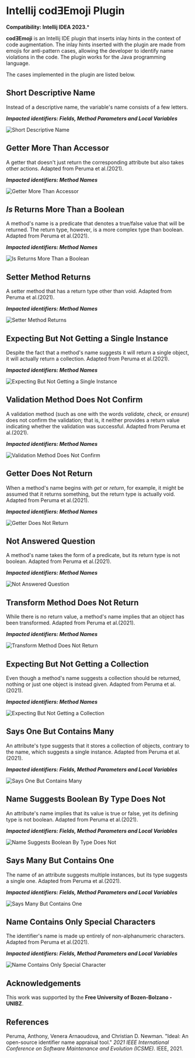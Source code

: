 <!-- Plugin description -->

# Intellij codƎEmoji Plugin

**Compatibility: Intellij IDEA 2023.***

**codƎEmoji** is an Intellij IDE plugin that inserts inlay hints in the context of code augmentation. The inlay hints inserted with the plugin
are made from emojis for anti-pattern cases, allowing the developer to identify name violations in the code. The plugin works for the Java
programming language.

The cases implemented in the plugin are listed below.

## Short Descriptive Name

Instead of a descriptive name, the variable's name consists of a few letters.

_**Impacted identifiers: Fields, Method Parameters and Local Variables**_

![Short Descriptive Name](https://raw.githubusercontent.com/codeemoji/codeemoji-plugin/develop/docs/images/shortdescriptivename.png)

## Getter More Than Accessor

A getter that doesn't just return the corresponding attribute but also takes other actions. Adapted from Peruma et al.(2021).

_**Impacted identifiers: Method Names**_

![Getter More Than Accessor](https://raw.githubusercontent.com/codeemoji/codeemoji-plugin/develop/docs/images/gettermorethanaccessor.png)

## _Is_ Returns More Than a Boolean

A method's name is a predicate that denotes a true/false value that will be returned. The return type, however, is a more complex type than boolean.
Adapted from Peruma et al.(2021).

_**Impacted identifiers: Method Names**_

![Is Returns More Than a Boolean](https://raw.githubusercontent.com/codeemoji/codeemoji-plugin/develop/docs/images/isreturnsmorethanaboolean.png)

## Setter Method Returns

A setter method that has a return type other than void. Adapted from Peruma et al.(2021).

_**Impacted identifiers: Method Names**_

![Setter Method Returns](https://raw.githubusercontent.com/codeemoji/codeemoji-plugin/develop/docs/images/settermethodreturns.png)

## Expecting But Not Getting a Single Instance

Despite the fact that a method's name suggests it will return a single object, it will actually return a collection. Adapted from Peruma et al.(2021).

_**Impacted identifiers: Method Names**_

![Expecting But Not Getting a Single Instance](https://raw.githubusercontent.com/codeemoji/codeemoji-plugin/develop/docs/images/expectingbutnotgettingasingleinstance.png)

## Validation Method Does Not Confirm

A validation method (such as one with the words <em>validate,</em> <em>check,</em> or <em>ensure</em>) does not confirm the validation; that is, it
neither provides a return value indicating whether the validation was successful. Adapted from Peruma et al.(2021).

_**Impacted identifiers: Method Names**_

![Validation Method Does Not Confirm](https://raw.githubusercontent.com/codeemoji/codeemoji-plugin/develop/docs/images/validationmethoddoesnotconfirm.png)

## Getter Does Not Return

When a method's name begins with <em>get</em> or <em>return</em>, for example, it might be assumed that it returns something, but the return type is
actually void. Adapted from Peruma et al.(2021).

_**Impacted identifiers: Method Names**_

![Getter Does Not Return](https://raw.githubusercontent.com/codeemoji/codeemoji-plugin/develop/docs/images/getterdoesnotreturn.png)

## Not Answered Question

A method's name takes the form of a predicate, but its return type is not boolean. Adapted from Peruma et al.(2021).

_**Impacted identifiers: Method Names**_

![Not Answered Question](https://raw.githubusercontent.com/codeemoji/codeemoji-plugin/develop/docs/images/notansweredquestion.png)

## Transform Method Does Not Return

While there is no return value, a method's name implies that an object has been transformed. Adapted from Peruma et al.(2021).

_**Impacted identifiers: Method Names**_

![Transform Method Does Not Return](https://raw.githubusercontent.com/codeemoji/codeemoji-plugin/develop/docs/images/transformmethoddoesnotreturn.png)

## Expecting But Not Getting a Collection

Even though a method's name suggests a collection should be returned, nothing or just one object is instead given. Adapted from Peruma et al.(2021).

_**Impacted identifiers: Method Names**_

![Expecting But Not Getting a Collection](https://raw.githubusercontent.com/codeemoji/codeemoji-plugin/develop/docs/images/expectingbutnotgettingacollection.png)

## Says One But Contains Many

An attribute's type suggests that it stores a collection of objects, contrary to the name, which suggests a single instance. Adapted from Peruma et
al.(2021).

_**Impacted identifiers: Fields, Method Parameters and Local Variables**_

![Says One But Contains Many](https://raw.githubusercontent.com/codeemoji/codeemoji-plugin/develop/docs/images/saysonebutcontainsmany.png)

## Name Suggests Boolean By Type Does Not

An attribute's name implies that its value is true or false, yet its defining type is not boolean. Adapted from Peruma et al.(2021).

_**Impacted identifiers: Fields, Method Parameters and Local Variables**_

![Name Suggests Boolean By Type Does Not](https://raw.githubusercontent.com/codeemoji/codeemoji-plugin/develop/docs/images/namesuggestsbooleanbytypedoesnot.png)

## Says Many But Contains One

The name of an attribute suggests multiple instances, but its type suggests a single one. Adapted from Peruma et al.(2021).

_**Impacted identifiers: Fields, Method Parameters and Local Variables**_

![Says Many But Contains One](https://raw.githubusercontent.com/codeemoji/codeemoji-plugin/develop/docs/images/saysmanybutcontainsone.png)

## Name Contains Only Special Characters

The identifier's name is made up entirely of non-alphanumeric characters. Adapted from Peruma et al.(2021).

_**Impacted identifiers: Fields, Method Parameters and Local Variables**_

![Name Contains Only Special Character](https://raw.githubusercontent.com/codeemoji/codeemoji-plugin/develop/docs/images/namecontainsonlyspecialcharacters.png)

## Acknowledgements

This work was supported by the **Free University of Bozen-Bolzano - UNIBZ**.

## References

Peruma, Anthony, Venera Arnaoudova, and Christian D. Newman. "Ideal: An open-source identifier name appraisal tool." _2021 IEEE International
Conference on Software Maintenance and Evolution (ICSME)._ IEEE, 2021.

<!-- Plugin description end -->

